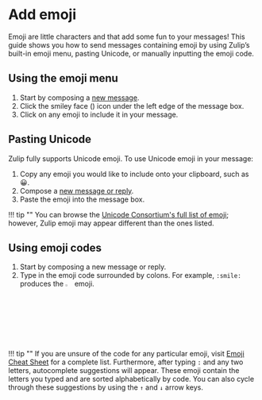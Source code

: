 # Add emoji

Emoji are little characters and that add some fun to your messages! This guide
shows you how to send messages containing emoji by using Zulip’s built-in emoji
menu, pasting Unicode, or manually inputting the emoji code.

## Using the emoji menu
1. Start by composing a [new message](/help/reply-to-a-message).
2. Click the smiley face (<i class="icon-vector-smile"></i>) icon under the left
edge of the message box.
3. Click on any emoji to include it in your message.

## Pasting Unicode
Zulip fully supports Unicode emoji. To use Unicode emoji in your message:

1. Copy any emoji you would like to include onto your clipboard, such as 😀.
2. Compose a [new message or reply](/help/reply-to-a-message).
3. Paste the emoji into the message box.

!!! tip ""
    You can browse the
    [Unicode Consortium's full list of emoji](http://unicode.org/emoji/charts/full-emoji-list.html);
    however, Zulip emoji may appear different than the ones listed.

## Using emoji codes
1. Start by composing a new message or reply.
2. Type in the emoji code surrounded by colons. For example, `:smile:` produces
the <img src="/static/generated/emoji/images/emoji/smile.png"
alt="smile" style="width: 3%;"/> emoji.

!!! tip ""
    If you are unsure of the code for any particular emoji, visit
    [Emoji Cheat Sheet](http://www.webpagefx.com/tools/emoji-cheat-sheet/)
    for a complete list. Furthermore, after typing `:` and any two letters,
    autocomplete suggestions will appear. These emoji contain the letters you
    typed and are sorted alphabetically by code. You can also cycle through
    these suggestions by using the `↑` and `↓` arrow keys.
